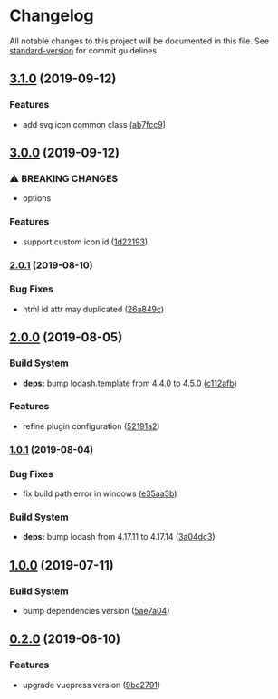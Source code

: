 # Changelog

All notable changes to this project will be documented in this file. See [standard-version](https://github.com/conventional-changelog/standard-version) for commit guidelines.

## [3.1.0](https://github.com/ntnyq/vuepress-plugin-svg-icons/compare/v3.0.0...v3.1.0) (2019-09-12)


### Features

* add svg icon common class ([ab7fcc9](https://github.com/ntnyq/vuepress-plugin-svg-icons/commit/ab7fcc9))

## [3.0.0](https://github.com/ntnyq/vuepress-plugin-svg-icons/compare/v2.0.1...v3.0.0) (2019-09-12)


### ⚠ BREAKING CHANGES

* options

### Features

* support custom icon id ([1d22193](https://github.com/ntnyq/vuepress-plugin-svg-icons/commit/1d22193))

### [2.0.1](https://github.com/ntnyq/vuepress-plugin-svg-icons/compare/v2.0.0...v2.0.1) (2019-08-10)


### Bug Fixes

* html id attr may duplicated ([26a849c](https://github.com/ntnyq/vuepress-plugin-svg-icons/commit/26a849c))

## [2.0.0](https://github.com/ntnyq/vuepress-plugin-svg-icons/compare/v1.0.1...v2.0.0) (2019-08-05)


### Build System

* **deps:** bump lodash.template from 4.4.0 to 4.5.0 ([c112afb](https://github.com/ntnyq/vuepress-plugin-svg-icons/commit/c112afb))


### Features

* refine plugin configuration ([52191a2](https://github.com/ntnyq/vuepress-plugin-svg-icons/commit/52191a2))



### [1.0.1](https://github.com/ntnyq/vuepress-plugin-svg-icons/compare/v1.0.0...v1.0.1) (2019-08-04)


### Bug Fixes

* fix build path error in windows ([e35aa3b](https://github.com/ntnyq/vuepress-plugin-svg-icons/commit/e35aa3b))


### Build System

* **deps:** bump lodash from 4.17.11 to 4.17.14 ([3a04dc3](https://github.com/ntnyq/vuepress-plugin-svg-icons/commit/3a04dc3))



## [1.0.0](https://github.com/ntnyq/vuepress-plugin-svg-icons/compare/v0.2.0...v1.0.0) (2019-07-11)


### Build System

* bump dependencies version ([5ae7a04](https://github.com/ntnyq/vuepress-plugin-svg-icons/commit/5ae7a04))



## [0.2.0](https://github.com/ntnyq/vuepress-plugin-svg-icons/compare/v0.1.2...v0.2.0) (2019-06-10)


### Features

* upgrade vuepress version ([9bc2791](https://github.com/ntnyq/vuepress-plugin-svg-icons/commit/9bc2791))
